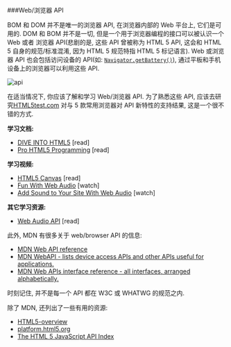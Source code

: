 ###Web/浏览器 API

BOM 和 DOM 并不是唯一的浏览器 API, 在浏览器内部的 Web 平台上, 它们是可用的. DOM 和 BOM 并不是一切, 但是一个用于浏览器编程的接口可以被认识一个 Web 或者 浏览器 API(悲剧的是, 这些 API 曾被称为 HTML 5 API, 这会和 HTML 5 自身的规范/标准混淆, 因为 HTML 5 规范特指 HTML 5 标记语言). Web 或浏览器 API 也会包括访问设备的 API(如: [`Navigator.getBattery()`](https://developer.mozilla.org/en-US/docs/Web/API/Navigator/getBattery)), 通过平板和手机设备上的浏览器可以利用这些 API.

![api](https://raw.githubusercontent.com/dwqs/fedHandlebook/master/images/web-api.png)

在适当情况下, 你应该了解和学习 Web/浏览器 API. 为了熟悉这些 API, 应该去研究[HTML5test.com](https://html5test.com/compare/browser/chrome-44/firefox-40/ie-11/safari-9.0.html) 对与 5 款常用浏览器对 API 新特性的支持结果, 这是一个很不错的方式.

**学习文档:**
<ul>
<li><a href="http://diveintohtml5.info/" target="_blank">DIVE INTO HTML5</a> [read]</li>
<li><a href="http://apress.jensimmons.com/v5/pro-html5-programming/info.html" target="_blank">Pro HTML5 Programming</a> [read]</li>
</ul>

**学习视频:**
<ul>
<li><a href="http://chimera.labs.oreilly.com/books/1234000001654/index.html" target="_blank">HTML5 Canvas</a> [read]</li>
<li><a href="https://code.tutsplus.com/courses/fun-with-web-audio/" target="_blank">Fun With Web Audio</a> [watch]</li>
<li><a href="https://code.tutsplus.com/courses/add-sound-to-your-site-with-web-audio" target="_blank">Add Sound to Your Site With Web Audio</a> [watch]</li>
</ul>

**其它学习资源:**

* [Web Audio API](http://chimera.labs.oreilly.com/books/1234000001552/index.html) [read]

此外, MDN 有很多关于 web/browser API 的信息:
<ul>
<li><a href="https://developer.mozilla.org/en-US/docs/Web/Reference/API" target="_blank">MDN Web API reference</a></li>
<li><a href="https://developer.mozilla.org/en-US/docs/WebAPI" target="_blank">MDN WebAPI - lists device access APIs and other APIs useful for applications.</a></li>
<li><a href="https://developer.mozilla.org/en-US/docs/Web/API" target="_blank">MDN Web APIs interface reference - all interfaces, arranged alphabetically.</a></li>
</ul>

时刻记住, 并不是每一个 API 都在 W3C 或 WHATWG 的规范之内.

除了 MDN, 还列出了一些有用的资源:
<ul>
<li><a href="https://github.com/dret/HTML5-overview" target="_blank">HTML5-overview</a></li>
<li><a href="https://platform.html5.org/" target="_blank">platform.html5.org</a></li>
<li><a href="http://html5index.org/" target="_blank">The HTML 5 JavaScript API Index</a></li>
</ul>

